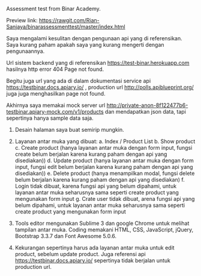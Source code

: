 Assessment test from Binar Academy.

Preview link: https://rawgit.com/Rian-Sanjaya/binarassessmenttest/master/index.html

Saya mengalami kesulitan dengan pengunaan api yang di referensikan. Saya kurang paham apakah saya yang kurang mengerti dengan pengunaannya.

Url sistem backend yang di referensikan https://test-binar.herokuapp.com hasilnya http error 404 Page not found.

Begitu juga url yang ada di dalam dokumentasi service api https://testbinar.docs.apiary.io/ , production url  http://polls.apiblueprint.org/ juga juga menghasilkan page not found.

Akhirnya saya memakai mock server url http://private-anon-8f122477b6-testbinar.apiary-mock.com/v1/products dan mendapatkan json data, tapi sepertinya hanya sample data saja. 

1. Desain halaman saya buat semirip mungkin.

2. Layanan antar muka yang dibuat:
a. Index / Product List
b. Show product
c. Create product (hanya layanan antar muka dengan form input, fungsi create belum berjalan karena kurang paham dengan api yang disediakan))
d. Update product (hanya layanan antar muka dengan form input, fungsi edit belum berjalan karena kurang paham dengan api yang disediakan))
e. Delete product (hanya menampilkan modal, fungsi delete belum berjalan karena kurang paham dengan api yang disediakan)
f. Login tidak dibuat, karena fungsi api yang belum dipahami, untuk layanan antar muka seharusnya sama seperti create product yang mengunakan form input
g. Crate user tidak dibuat, arena fungsi api yang belum dipahami, untuk layanan antar muka seharusnya sama seperti create product yang mengunakan form input

3. Tools editor mengunakan Sublime 3 dan google Chrome untuk melihat tampilan antar muka. Coding memakani HTML, CSS, JavaScript, jQuery, Bootstrap 3.3.7 dan Font Awesome 5.0.6.

4. Kekurangan sepertinya harus ada layanan antar muka untuk edit product, sebelum update product. Juga referensi api https://testbinar.docs.apiary.io/ sepertinya tidak berjalan untuk production url.


